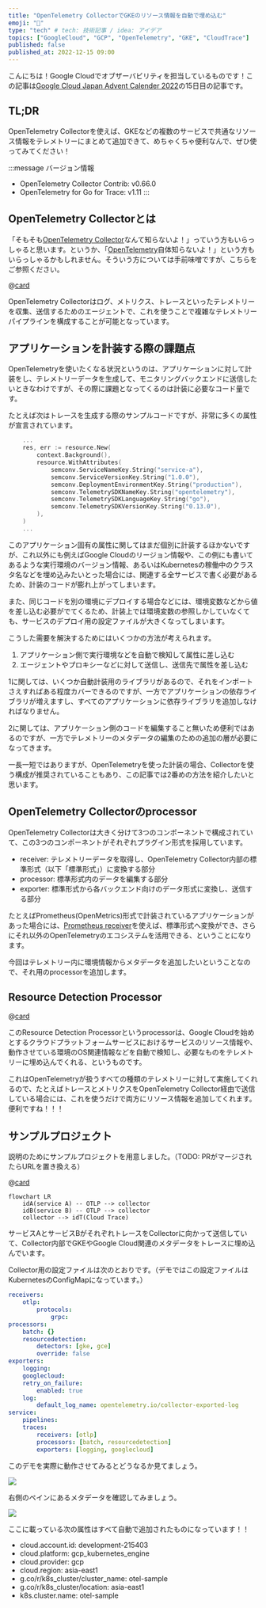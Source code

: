 ```yaml
---
title: "OpenTelemetry CollectorでGKEのリソース情報を自動で埋め込む"
emoji: "📰"
type: "tech" # tech: 技術記事 / idea: アイデア
topics: ["GoogleCloud", "GCP", "OpenTelemetry", "GKE", "CloudTrace"]
published: false
published_at: 2022-12-15 09:00
---
```


こんにちは！Google Cloudでオブザーバビリティを担当しているものです！この記事は[Google Cloud Japan Advent Calender 2022](https://zenn.dev/google_cloud_jp/articles/12bd83cd5b3370)の15日目の記事です。

## TL;DR

OpenTelemetry Collectorを使えば、GKEなどの複数のサービスで共通なリソース情報をテレメトリーにまとめて追加できて、めちゃくちゃ便利なんで、ぜひ使ってみてください！

:::message
バージョン情報

* OpenTelemetry Collector Contrib: v0.66.0
* OpenTelemetry for Go for Trace: v1.11
:::

## OpenTelemetry Collectorとは

「そもそも[OpenTelemetry Collector](https://opentelemetry.io/docs/collector/)なんて知らないよ！」っていう方もいらっしゃると思います。というか、「[OpenTelemetry](https://opentelemetry.io/)自体知らないよ！」という方もいらっしゃるかもしれません。そういう方については手前味噌ですが、こちらをご参照ください。

@[card](https://ymotongpoo.hatenablog.com/entry/2020/06/01/164221)

OpenTelemetry Collectorはログ、メトリクス、トレースといったテレメトリーを収集、送信するためのエージェントで、これを使うことで複雑なテレメトリーパイプラインを構成することが可能となっています。

## アプリケーションを計装する際の課題点

OpenTelemetryを使いたくなる状況というのは、アプリケーションに対して計装をし、テレメトリーデータを生成して、モニタリングバックエンドに送信したいときなわけですが、その際に課題となってくるのは計装に必要なコード量です。

たとえば次はトレースを生成する際のサンプルコードですが、非常に多くの属性が宣言されています。

```go
    ...
	res, err := resource.New(
		context.Background(),
		resource.WithAttributes(
			semconv.ServiceNameKey.String("service-a"),
			semconv.ServiceVersionKey.String("1.0.0"),
			semconv.DeploymentEnvironmentKey.String("production"),
			semconv.TelemetrySDKNameKey.String("opentelemetry"),
			semconv.TelemetrySDKLanguageKey.String("go"),
			semconv.TelemetrySDKVersionKey.String("0.13.0"),
		),
	)
    ...
```

このアプリケーション固有の属性に関してはまだ個別に計装するほかないですが、これ以外にも例えばGoogle Cloudのリージョン情報や、この例にも書いてあるような実行環境のバージョン情報、あるいはKubernetesの稼働中のクラスタ名などを埋め込みたいとった場合には、関連する全サービスで書く必要があるため、計装のコードが膨れ上がってしまいます。

また、同じコードを別の環境にデプロイする場合などには、環境変数などから値を差し込む必要がでてくるため、計装上では環境変数の参照しかしていなくても、サービスのデプロイ用の設定ファイルが大きくなってしまいます。

こうした需要を解決するためにはいくつかの方法が考えられます。

1. アプリケーション側で実行環境などを自動で検知して属性に差し込む
2. エージェントやプロキシーなどに対して送信し、送信先で属性を差し込む

1に関しては、いくつか自動計装用のライブラリがあるので、それをインポートさえすればある程度カバーできるのですが、一方でアプリケーションの依存ライブラリが増えますし、すべてのアプリケーションに依存ライブラリを追加しなければなりません。

2に関しては、アプリケーション側のコードを編集すること無いため便利ではあるのですが、一方でテレメトリーのメタデータの編集のための追加の層が必要になってきます。

一長一短ではありますが、OpenTelemetryを使った計装の場合、Collectorを使う構成が推奨されていることもあり、この記事では2番めの方法を紹介したいと思います。

## OpenTelemetry Collectorのprocessor

OpenTelemetry Collectorは大きく分けて3つのコンポーネントで構成されていて、この3つのコンポーネントがそれぞれプラグイン形式を採用しています。

* receiver: テレメトリーデータを取得し、OpenTelemetry Collector内部の標準形式（以下「標準形式」）に変換する部分
* processor: 標準形式内のデータを編集する部分
* exporter: 標準形式から各バックエンド向けのデータ形式に変換し、送信する部分

たとえばPrometheus(OpenMetrics)形式で計装されているアプリケーションがあった場合には、[Prometheus receiver](https://github.com/open-telemetry/opentelemetry-collector-contrib/blob/main/receiver/prometheusreceiver/README.md)を使えば、標準形式へ変換ができ、さらにそれ以外のOpenTelemetryのエコシステムを活用できる、ということになります。

今回はテレメトリー内に環境情報からメタデータを追加したいということなので、それ用のprocessorを追加します。

## Resource Detection Processor

@[card](https://github.com/open-telemetry/opentelemetry-collector-contrib/tree/main/processor/resourcedetectionprocessor)

このResource Detection Processorというprocessorは、Google Cloudを始めとするクラウドプラットフォームサービスにおけるサービスのリソース情報や、動作させている環境のOS関連情報などを自動で検知し、必要なものをテレメトリーに埋め込んでくれる、というものです。

これはOpenTelemetryが扱うすべての種類のテレメトリーに対して実施してくれるので、たとえばトレースとメトリクスをOpenTelemetry Collector経由で送信している場合には、これを使うだけで両方にリソース情報を追加してくれます。便利ですね！！！

## サンプルプロジェクト

説明のためにサンプルプロジェクトを用意しました。（TODO: PRがマージされたらURLを置き換える）

@[card](https://github.com/ymotongpoo/devrel-demos/tree/otel-gke-add-labels/devops/otel-collector/gke-add-labels)

```mermaid
flowchart LR
    idA(service A) -- OTLP --> collector
    idB(service B) -- OTLP --> collector
    collector --> idT(Cloud Trace)
```

サービスAとサービスBがそれぞれトレースをCollectorに向かって送信していて、Collector内部でGKEやGoogle Cloud関連のメタデータをトレースに埋め込んでいます。

Collector用の設定ファイルは次のとおりです。（デモではこの設定ファイルはKubernetesのConfigMapになっています。）

```yaml
receivers:
    otlp:
        protocols:
            grpc:
processors:
    batch: {}
    resourcedetection:
        detectors: [gke, gce]
        override: false
exporters:
    logging:
    googlecloud:
    retry_on_failure:
        enabled: true
    log:
        default_log_name: opentelemetry.io/collector-exported-log
service:
    pipelines:
    traces:
        receivers: [otlp]
        processors: [batch, resourcedetection]
        exporters: [logging, googlecloud]
```

このデモを実際に動作させてみるとどうなるか見てましょう。

![](/images/20221215-1.png)

右側のペインにあるメタデータを確認してみましょう。

![](/images/20221215-2.png)

ここに載っている次の属性はすべて自動で追加されたものになっています！！

* cloud.account.id: development-215403
* cloud.platform: gcp_kubernetes_engine
* cloud.provider: gcp
* cloud.region: asia-east1
* g.co/r/k8s_cluster/cluster_name: otel-sample
* g.co/r/k8s_cluster/location: asia-east1
* k8s.cluster.name: otel-sample




